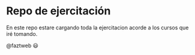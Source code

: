 # Repo de ejercitación
En este repo estare cargando toda la ejercitacion acorde a los cursos que iré tomando.

@faztweb :smiley: